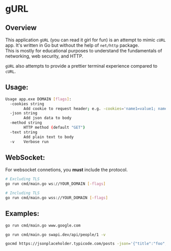 # gURL

## Overview

This application `gURL` (you can read it girl for fun) is an attempt to mimic `cURL` app. It's written in Go but without the help of `net/http` package. \
This is mostly for educational purposes to understand the fundamentals of networking, web security, and HTTP.

`gURL` also attempts to provide a prettier terminal experience compared to `cURL`.

## Usage:

```bash
Usage app.exe DOMAIN [flags]:
  -cookies string
        Add cookie to request header; e.g. -cookies='name1=value1; name2=value2'
  -json string
        Add json data to body
  -method string
        HTTP method (default "GET")
  -text string
        Add plain text to body
  -v    Verbose run
```

## WebSocket:

For websocket connetions, you **must** include the protocol.

```bash
# Excluding TLS
go run cmd/main.go ws://YOUR_DOMAIN [-flags]
```

```bash
# Including TLS
go run cmd/main.go wss://YOUR_DOMAIN [-flags]
```

## Examples:

```bash
go run cmd/main.go www.google.com

go run cmd/main.go swapi.dev/api/people/1 -v

gocmd https://jsonplaceholder.typicode.com/posts -json='{"title":"foo","body":"bar","userId":1}' -method=post -v

```

